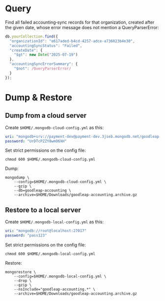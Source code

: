 # Query

Find all failed accounting‑sync records for that organization, created after the given date, whose error message does not mention a QueryParserError:

```js
db.yourCollection.find({
  "organizationId": "e617aded-b4cd-4257-adce-a736023b4e30",
  "accountingSyncStatus": "Failed",
  "createDate": {
    "$gt": new Date("2025-07-19")
  },
  "accountingSyncErrorSummary": {
    "$not": /QueryParserError/
  }
});
```


# Dump & Restore

## Dump from a cloud server

Create `$HOME/.mongodb-cloud-config.yml` as this:

```yml
uri: "mongodb+srv://payment-dev@payment-dev.3jseb.mongodb.net/goodleap-accounting"
password: "UrDTcPZZY8wmO6XH"
```

Set strict permissions on the config file:

```shell
chmod 600 $HOME/.mongodb-cloud-config.yml
```

Dump:

```shell
mongodump \
	--config=$HOME/.mongodb-cloud-config.yml \
	--gzip \
	--db=goodleap-accounting \
	--archive=$HOME/Downloads/goodleap-accounting.archive.gz
```

## Restore to a local server

Create `$HOME/.mongodb-local-config.yml` as this:

```yml
uri: "mongodb://root@localhost:27017"
password: "pass123"
```

Set strict permissions on the config file:

```shell
chmod 600 $HOME/.mongodb-local-config.yml
```

Restore:

```shell
mongorestore \
	--config=$HOME/.mongodb-local-config.yml \
	--drop \
	--gzip \
	--nsInclude="goodleap-accounting.*" \
	--archive=$HOME/Downloads/goodleap-accounting.archive.gz
```
